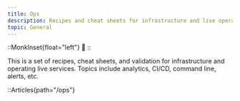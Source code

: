 ```yaml
---
title: Ops
description: Recipes and cheat sheets for infrastructure and live operations
topic: General
---
```


::MonkInset{float="left"}
:robot:
::

This is a set of recipes, cheat sheets, and validation for infrastructure and operating live services. Topics include analytics, CI/CD, command line, alerts, etc.

::Articles{path="/ops"}


